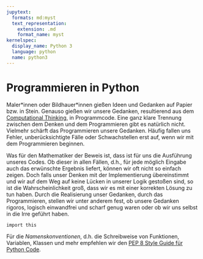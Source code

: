 ```yaml
---
jupytext:
  formats: md:myst
  text_representation:
    extension: .md
    format_name: myst
kernelspec:
  display_name: Python 3
  language: python
  name: python3
---
```


# Programmieren in Python

Maler\*innen oder Bildhauer\*innen gießen Ideen und Gedanken auf Papier bzw. in Stein.
Genauso gießen wir unsere Gedanken, resultierend aus dem [Computational Thinking](sec-what-is-ct), in Programmcode.
Eine ganz klare Trennung zwischen dem Denken und dem Programmieren gibt es natürlich nicht.
Vielmehr schärft das Programmieren unsere Gedanken.
Häufig fallen uns Fehler, unberücksichtigte Fälle oder Schwachstellen erst auf, wenn wir mit dem Programmieren beginnen.

Was für den Mathematiker der Beweis ist, dass ist für uns die Ausführung unseres Codes.
Ob dieser in allen Fällen, d.h., für jede möglich Eingabe auch das erwünschte Ergebnis liefert, können wir oft nicht so einfach zeigen.
Doch falls unser Denken mit der Implementierung übereinstimmt und wir auf dem Weg auf keine Lücken in unserer Logik gestoßen sind, so ist die Wahrscheinlichkeit groß, dass wir es mit einer korrekten Lösung zu tun haben.
Durch die Realisierung unser Gedanken, durch das Programmieren, stellen wir unter anderem fest, ob unsere Gedanken rigoros, logisch einwandfrei und scharf genug waren oder ob wir uns selbst in die Irre geführt haben.

```{code-cell} python3
import this
```

Für die *Namenskonventionen*, d.h. die Schreibweise von Funktionen, Variablen, Klassen und mehr empfehlen wir den [PEP 8 Style Guide für Python Code](https://pep8.org/).